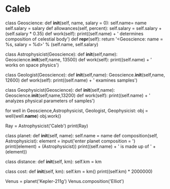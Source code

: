 # Caleb
class Geoscience:
    def __init__(self, name, salary = 0):
        self.name= name
        self.salary = salary
    def allowances(self, percent):
        self.salary = self.salary + (self.salary * 0.35)
    def work(self):
        print((self.name) + ' determines composition of celestial body')
    def __repr__(self):
        return '<Geoscience: name = %s, salary = %d>' % (self.name, self.salary)

class Astrophysicist(Geoscience):
    def __init__(self,name):
        Geoscience.__init__(self,name, 13500)
    def work(self):
        print((self.name) + ' works on space physics')

class Geologist(Geoscience):
    def __init__(self,name):
        Geoscience.__init__(self,name, 12600)
    def work(self):
        print((self.name) + ' examines samples')

class Geophysicist(Geoscience):
    def __init__(self,name):
        Geoscience.__init__(self,name,13200)
    def work(self):
        print((self.name) + ' analyzes physical parameters of samples')

for well in Geoscience,Astrophysicist, Geologist, Geophysicist:
    obj = well(well.__name__)
    obj.work()

Ray = Astrophysicist('Caleb')
print(Ray)

class planet:
    def __init__(self, name):
        self.name = name
    def composition(self, Astrophysicist):
        element = input('enter planet composition = ')
        print((element) + (Astrophysicist))
        print((self.name) + ' is made up of ' + (element))

class distance:
    def __init__(self, km):
        self.km = km

class cost:
    def __init__(self, km):
        self.km = km()
        print((self.km) * 2000000)

Venus = planet('Kepler-211g')
Venus.composition('Elliot')
